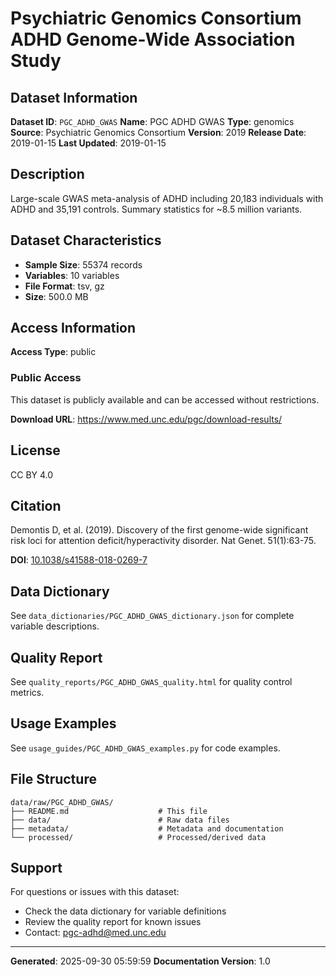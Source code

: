 # Psychiatric Genomics Consortium ADHD Genome-Wide Association Study

## Dataset Information

**Dataset ID**: `PGC_ADHD_GWAS`
**Name**: PGC ADHD GWAS
**Type**: genomics
**Source**: Psychiatric Genomics Consortium
**Version**: 2019
**Release Date**: 2019-01-15
**Last Updated**: 2019-01-15

## Description

Large-scale GWAS meta-analysis of ADHD including 20,183 individuals with ADHD and 35,191 controls. Summary statistics for ~8.5 million variants.

## Dataset Characteristics

- **Sample Size**: 55374 records
- **Variables**: 10 variables
- **File Format**: tsv, gz
- **Size**: 500.0 MB

## Access Information

**Access Type**: public

### Public Access

This dataset is publicly available and can be accessed without restrictions.

**Download URL**: https://www.med.unc.edu/pgc/download-results/

## License

CC BY 4.0

## Citation

Demontis D, et al. (2019). Discovery of the first genome-wide significant risk loci for attention deficit/hyperactivity disorder. Nat Genet. 51(1):63-75.

**DOI**: [10.1038/s41588-018-0269-7](https://doi.org/10.1038/s41588-018-0269-7)

## Data Dictionary

See `data_dictionaries/PGC_ADHD_GWAS_dictionary.json` for complete variable descriptions.

## Quality Report

See `quality_reports/PGC_ADHD_GWAS_quality.html` for quality control metrics.

## Usage Examples

See `usage_guides/PGC_ADHD_GWAS_examples.py` for code examples.

## File Structure

```
data/raw/PGC_ADHD_GWAS/
├── README.md                    # This file
├── data/                        # Raw data files
├── metadata/                    # Metadata and documentation
└── processed/                   # Processed/derived data
```

## Support

For questions or issues with this dataset:
- Check the data dictionary for variable definitions
- Review the quality report for known issues
- Contact: pgc-adhd@med.unc.edu

---

**Generated**: 2025-09-30 05:59:59
**Documentation Version**: 1.0
